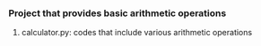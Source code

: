 ### Project that provides basic arithmetic operations
  1. calculator.py: codes that include various arithmetic operations
